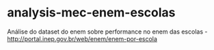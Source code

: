 # analysis-mec-enem-escolas
Análise do dataset do enem sobre performance no enem das escolas - http://portal.inep.gov.br/web/enem/enem-por-escola
